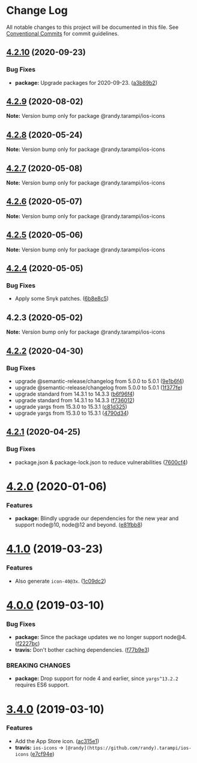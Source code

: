 # Change Log

All notable changes to this project will be documented in this file.
See [Conventional Commits](https://conventionalcommits.org) for commit guidelines.

## [4.2.10](https://github.com/randytarampi/ios-icons/compare/@randy.tarampi/ios-icons@4.2.9...@randy.tarampi/ios-icons@4.2.10) (2020-09-23)


### Bug Fixes

* **package:** Upgrade packages for 2020-09-23. ([a3b89b2](https://github.com/randytarampi/ios-icons/commit/a3b89b29de919f5cdeed36feca9f296e71742ec8))





## [4.2.9](https://github.com/randytarampi/ios-icons/compare/@randy.tarampi/ios-icons@4.2.8...@randy.tarampi/ios-icons@4.2.9) (2020-08-02)

**Note:** Version bump only for package @randy.tarampi/ios-icons





## [4.2.8](https://github.com/randytarampi/ios-icons/compare/@randy.tarampi/ios-icons@4.2.7...@randy.tarampi/ios-icons@4.2.8) (2020-05-24)

**Note:** Version bump only for package @randy.tarampi/ios-icons





## [4.2.7](https://github.com/randytarampi/ios-icons/compare/@randy.tarampi/ios-icons@4.2.6...@randy.tarampi/ios-icons@4.2.7) (2020-05-08)

**Note:** Version bump only for package @randy.tarampi/ios-icons





## [4.2.6](https://github.com/randytarampi/ios-icons/compare/@randy.tarampi/ios-icons@4.2.5...@randy.tarampi/ios-icons@4.2.6) (2020-05-07)

**Note:** Version bump only for package @randy.tarampi/ios-icons





## [4.2.5](https://github.com/randytarampi/ios-icons/compare/@randy.tarampi/ios-icons@4.2.4...@randy.tarampi/ios-icons@4.2.5) (2020-05-06)

**Note:** Version bump only for package @randy.tarampi/ios-icons





## [4.2.4](https://github.com/randytarampi/ios-icons/compare/@randy.tarampi/ios-icons@4.2.3...@randy.tarampi/ios-icons@4.2.4) (2020-05-05)


### Bug Fixes

* Apply some Snyk patches. ([6b8e8c5](https://github.com/randytarampi/ios-icons/commit/6b8e8c5e3e08ffacfaacc92ea3d8de16da186fc4))





## 4.2.3 (2020-05-02)

**Note:** Version bump only for package @randy.tarampi/ios-icons





## [4.2.2](https://github.com/randytarampi/ios-icons/compare/v4.2.1...v4.2.2) (2020-04-30)


### Bug Fixes

* upgrade @semantic-release/changelog from 5.0.0 to 5.0.1 ([9e1b6f4](https://github.com/randytarampi/ios-icons/commit/9e1b6f492619f4dea7063f3562f8b304d0dc5147))
* upgrade @semantic-release/changelog from 5.0.0 to 5.0.1 ([1f377fe](https://github.com/randytarampi/ios-icons/commit/1f377fede421f63736ba27f7c11aab62d711dd63))
* upgrade standard from 14.3.1 to 14.3.3 ([b6f96f4](https://github.com/randytarampi/ios-icons/commit/b6f96f4e59ce10437161463f3d0e06407f700972))
* upgrade standard from 14.3.1 to 14.3.3 ([f736012](https://github.com/randytarampi/ios-icons/commit/f7360127b74018615d0b29a88737161247dc73de))
* upgrade yargs from 15.3.0 to 15.3.1 ([c81d325](https://github.com/randytarampi/ios-icons/commit/c81d3259cd7a16f16eda6aeeb615ba33b4a35839))
* upgrade yargs from 15.3.0 to 15.3.1 ([4790d34](https://github.com/randytarampi/ios-icons/commit/4790d34b9c4eef6b6e5ce5a1a1aed4aff4d20df9))

## [4.2.1](https://github.com/randytarampi/ios-icons/compare/v4.2.0...v4.2.1) (2020-04-25)


### Bug Fixes

* package.json & package-lock.json to reduce vulnerabilities ([7600cf4](https://github.com/randytarampi/ios-icons/commit/7600cf46c7ff7551df432da0cb1cb8387657cff9))

# [4.2.0](https://github.com/randytarampi/ios-icons/compare/v4.1.0...v4.2.0) (2020-01-06)


### Features

* **package:** Blindly upgrade our dependencies for the new year and support node@10, node@12 and beyond. ([e81fbb8](https://github.com/randytarampi/ios-icons/commit/e81fbb8de2422757bd0938447f6690dad62e9b6f))

# [4.1.0](https://github.com/randytarampi/ios-icons/compare/v4.0.0...v4.1.0) (2019-03-23)


### Features

* Also generate `icon-40@3x`. ([1c09dc2](https://github.com/randytarampi/ios-icons/commit/1c09dc2))

# [4.0.0](https://github.com/randytarampi/ios-icons/compare/v3.4.0...v4.0.0) (2019-03-10)


### Bug Fixes

* **package:** Since the package updates we no longer support node@4. ([f2227bc](https://github.com/randytarampi/ios-icons/commit/f2227bc))
* **travis:** Don't bother caching dependencies. ([f77b9e3](https://github.com/randytarampi/ios-icons/commit/f77b9e3))


### BREAKING CHANGES

* **package:** Drop support for node 4 and earlier, since `yargs^13.2.2` requires ES6 support.

# [3.4.0](https://github.com/randytarampi/ios-icons/compare/v3.3.3...v3.4.0) (2019-03-10)


### Features

* Add the App Store icon. ([ac315e1](https://github.com/randytarampi/ios-icons/commit/ac315e1))
* **travis:** `ios-icons` -> `[@randy](https://github.com/randy).tarampi/ios-icons` ([e7cf94e](https://github.com/randytarampi/ios-icons/commit/e7cf94e))
